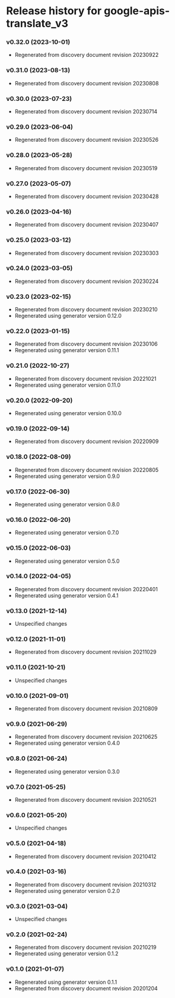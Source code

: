 # Release history for google-apis-translate_v3

### v0.32.0 (2023-10-01)

* Regenerated from discovery document revision 20230922

### v0.31.0 (2023-08-13)

* Regenerated from discovery document revision 20230808

### v0.30.0 (2023-07-23)

* Regenerated from discovery document revision 20230714

### v0.29.0 (2023-06-04)

* Regenerated from discovery document revision 20230526

### v0.28.0 (2023-05-28)

* Regenerated from discovery document revision 20230519

### v0.27.0 (2023-05-07)

* Regenerated from discovery document revision 20230428

### v0.26.0 (2023-04-16)

* Regenerated from discovery document revision 20230407

### v0.25.0 (2023-03-12)

* Regenerated from discovery document revision 20230303

### v0.24.0 (2023-03-05)

* Regenerated from discovery document revision 20230224

### v0.23.0 (2023-02-15)

* Regenerated from discovery document revision 20230210
* Regenerated using generator version 0.12.0

### v0.22.0 (2023-01-15)

* Regenerated from discovery document revision 20230106
* Regenerated using generator version 0.11.1

### v0.21.0 (2022-10-27)

* Regenerated from discovery document revision 20221021
* Regenerated using generator version 0.11.0

### v0.20.0 (2022-09-20)

* Regenerated using generator version 0.10.0

### v0.19.0 (2022-09-14)

* Regenerated from discovery document revision 20220909

### v0.18.0 (2022-08-09)

* Regenerated from discovery document revision 20220805
* Regenerated using generator version 0.9.0

### v0.17.0 (2022-06-30)

* Regenerated using generator version 0.8.0

### v0.16.0 (2022-06-20)

* Regenerated using generator version 0.7.0

### v0.15.0 (2022-06-03)

* Regenerated using generator version 0.5.0

### v0.14.0 (2022-04-05)

* Regenerated from discovery document revision 20220401
* Regenerated using generator version 0.4.1

### v0.13.0 (2021-12-14)

* Unspecified changes

### v0.12.0 (2021-11-01)

* Regenerated from discovery document revision 20211029

### v0.11.0 (2021-10-21)

* Unspecified changes

### v0.10.0 (2021-09-01)

* Regenerated from discovery document revision 20210809

### v0.9.0 (2021-06-29)

* Regenerated from discovery document revision 20210625
* Regenerated using generator version 0.4.0

### v0.8.0 (2021-06-24)

* Regenerated using generator version 0.3.0

### v0.7.0 (2021-05-25)

* Regenerated from discovery document revision 20210521

### v0.6.0 (2021-05-20)

* Unspecified changes

### v0.5.0 (2021-04-18)

* Regenerated from discovery document revision 20210412

### v0.4.0 (2021-03-16)

* Regenerated from discovery document revision 20210312
* Regenerated using generator version 0.2.0

### v0.3.0 (2021-03-04)

* Unspecified changes

### v0.2.0 (2021-02-24)

* Regenerated from discovery document revision 20210219
* Regenerated using generator version 0.1.2

### v0.1.0 (2021-01-07)

* Regenerated using generator version 0.1.1
* Regenerated from discovery document revision 20201204

